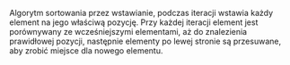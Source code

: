 Algorytm sortowania przez wstawianie, podczas iteracji wstawia każdy element na jego właściwą pozycję. Przy każdej iteracji element jest porównywany ze wcześniejszymi elementami, aż do znalezienia prawidłowej pozycji, następnie elementy po lewej stronie są przesuwane, aby zrobić miejsce dla nowego elementu.
